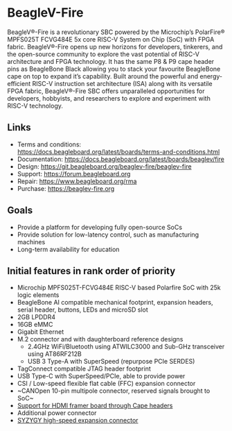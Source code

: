 # BeagleV-Fire
BeagleV®-Fire is a revolutionary SBC powered by the Microchip’s PolarFire® MPFS025T FCVG484E 5x core RISC-V System on Chip (SoC) with FPGA fabric. BeagleV®-Fire opens up new horizons for developers, tinkerers, and the open-source community to explore the vast potential of RISC-V architecture and FPGA technology. It has the same P8 & P9 cape header pins as BeagleBone Black allowing you to stack your favourite BeagleBone cape on top to expand it’s capability. Built around the powerful and energy-efficient RISC-V instruction set architecture (ISA) along with its versatile FPGA fabric, BeagleV®-Fire SBC offers unparalleled opportunities for developers, hobbyists, and researchers to explore and experiment with RISC-V technology.

## Links

* Terms and conditions: https://docs.beagleboard.org/latest/boards/terms-and-conditions.html
* Documentation: https://docs.beagleboard.org/latest/boards/beaglev/fire
* Design: https://git.beagleboard.org/beaglev-fire/beaglev-fire
* Support: https://forum.beagleboard.org
* Repair: https://www.beagleboard.org/rma
* Purchase: https://beaglev-fire.org

## Goals
* Provide a platform for developing fully open-source SoCs
* Provide solution for low-latency control, such as manufacturing machines
* Long-term availability for education

## Initial features in rank order of priority
* Microchip MPFS025T-FCVG484E RISC-V based Polarfire SoC with 25k logic elements
* BeagleBone AI compatible mechanical footprint, expansion headers, serial header, buttons, LEDs and microSD slot
* 2GB LPDDR4
* 16GB eMMC
* Gigabit Ethernet
* M.2 connector and with daughterboard reference designs
  * 2.4GHz WiFi/Bluetooth using ATWILC3000 and Sub-GHz transceiver using AT86RF212B
  * USB 3 Type-A with SuperSpeed (repurpose PCIe SERDES)
* TagConnect compatible JTAG header footprint
* USB Type-C with SuperSpeed/PCIe, able to provide power
* CSI / Low-speed flexible flat cable (FFC) expansion connector
* ~CANOpen 10-pin multipole connector, reserved signals brought to SoC~
* [Support for HDMI framer board through Cape headers](https://wiki.seeedstudio.com/BeagleBone_Green_HDMI_Cape/)
* Additional power connector
* [SYZYGY high-speed expansion connector](https://syzygyfpga.io/)
